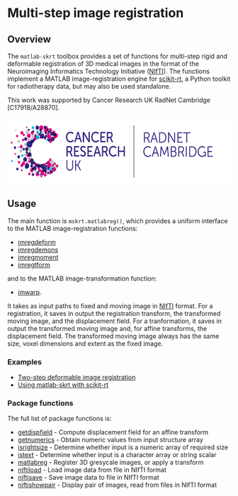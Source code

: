 # Multi-step image registration

## Overview

The `matlab-skrt` toolbox provides a set of functions for multi-step rigid
and deformable registration of 3D medical images in the format of the
Neuroimaging Informatics Technology Initiative
([NIfTI](https://nifti.nimh.nih.gov/)).  The
functions implement a MATLAB image-registration engine for
[scikit-rt](https://scikit-rt.github.io/scikit-rt/), a Python toolkit for
radiotherapy data, but may also be used standalone.

This work was supported by Cancer Research UK RadNet Cambridge [C17918/A28870].

<img src="docs/images/RadNet_Cambridge.png" alt="RadNet logo" height="150"/>

## Usage

The main function is `mskrt.matlabreg()`, which provides a uniform interface
to the MATLAB image-registration functions:

- [imregdeform](https://uk.mathworks.com/help/medical-imaging/ref/imregdeform.html)
- [imregdemons](https://uk.mathworks.com/help/images/ref/imregdemons.html)
- [imregmoment](https://uk.mathworks.com/help/medical-imaging/ref/imregmoment.html)
- [imregtform](https://uk.mathworks.com/help/images/ref/imregtform.html)

and to the MATLAB image-transformation function:

- [imwarp](https://uk.mathworks.com/help/images/ref/imwarp.html).

It takes as input paths to fixed and moving image in
[NIfTI](https://nifti.nimh.nih.gov/) format.  For a registration,
it saves in output the registration transform, the
transformed moving image, and the displacement field.
For a tranformation, it saves in output the transformed
moving image and, for affine transforms, the displacement field.
The transformed moving image always has the same size,
voxel dimensions and extent as the fixed image.

### Examples

- [Two-step deformable image registration](examples/deformable_registration.md)
- [Using matlab-skrt with scikit-rt](examples/scikit-rt.md)

### Package functions

The full list of package functions is:
- [getdispfield](docs/getdispfield.md) - Compute displacement field
  for an affine transform
- [getnumerics](docs/getnumerics.md) - Obtain numeric values from
   input structure array
- [isrightsize](docs/isrightsize.md) - Determine whether input is a
   numeric array of required size
- [istext](docs/istext.md) - Determine whether input is a character array or
   string scalar
- [matlabreg](docs/matlabreg.md) - Register 3D gresycale images, or apply
   a transform
- [niftiload](docs/niftiload.md) - Load image data from file in NIfTI format
- [niftisave](docs/niftisave.md) - Save image data to file in NIfTI format
- [niftishowpair](docs/niftishowpair.md) - Display pair of images, read
  from files in NIfTI format 
